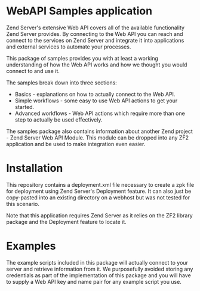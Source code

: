 WebAPI Samples application
==========================

Zend Server's extensive Web API covers all of the available functionality Zend Server provides. By connecting to the Web API you can reach and connect to the services on Zend Server and integrate it into applications and external services to automate your processes.

This package of samples provides you with at least a working understanding of how the Web API works and how we thought you would connect to and use it.

The samples break down into three sections:
* Basics - explanations on how to actually connect to the Web API.
* Simple workflows - some easy to use Web API actions to get your started.
* Advanced workflows - Web API actions which require more than one step to actually be used effectively.

The samples package also contains information about another Zend project - Zend Server Web API Module. This module can be dropped into any ZF2 application and be used to make integration even easier.

Installation
============
This repository contains a deployment.xml file necessary to create a zpk file for deployment using Zend Server's Deployment feature. It can also just be copy-pasted into an existing directory on a webhost but was not tested for this scenario.

Note that this application requires Zend Server as it relies on the ZF2 library package and the Deployment feature to locate it.

Examples
========
The example scripts included in this package will actually connect to your server and retrieve information from it. We purposefully avoided storing any credentials as part of the implementation of this package and you will have to supply a Web API key and name pair for any example script you use.
